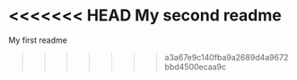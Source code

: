 <<<<<<< HEAD
My second readme
=======
My first readme
>>>>>>> a3a67e9c140fba9a2689d4a9672bbd4500ecaa9c
